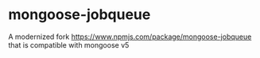 # mongoose-jobqueue
A modernized fork https://www.npmjs.com/package/mongoose-jobqueue that is compatible with mongoose v5
